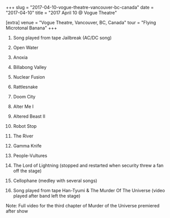 +++
slug = "2017-04-10-vogue-theatre-vancouver-bc-canada"
date = "2017-04-10"
title = "2017 April 10 @ Vogue Theatre"

[extra]
venue = "Vogue Theatre, Vancouver, BC, Canada"
tour = "Flying Microtonal Banana"
+++


 1. Song played from tape
    Jailbreak
    (AC/DC song)

 2. Open Water

 3. Anoxia

 4. Billabong Valley

 5. Nuclear Fusion

 6. Rattlesnake

 7. Doom City

 8. Alter Me I

 9. Altered Beast II

10. Robot Stop

11. The River

12. Gamma Knife

13. People-Vultures

14. The Lord of Lightning
    (stopped and restarted when security threw a fan off the stage)

15. Cellophane
    (medley with several songs)

16. Song played from tape
    Han-Tyumi & The Murder Of The Universe
    (video played after band left the stage)


Note: Full video for the third chapter of Murder of the Universe
premiered after show
